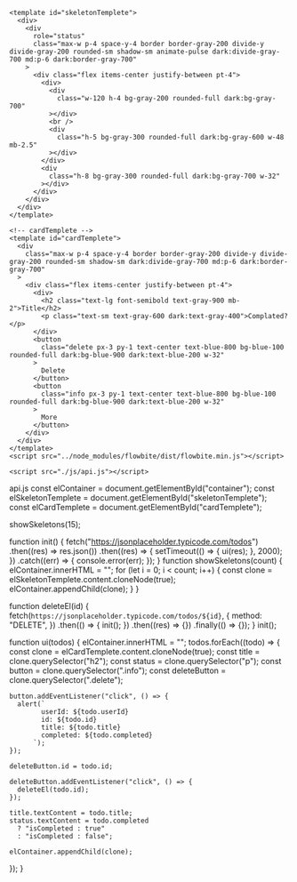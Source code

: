<body>
    <div id="container"></div>
    <!-- Skeleton -->

    <template id="skeletonTemplete">
      <div>
        <div
          role="status"
          class="max-w p-4 space-y-4 border border-gray-200 divide-y divide-gray-200 rounded-sm shadow-sm animate-pulse dark:divide-gray-700 md:p-6 dark:border-gray-700"
        >
          <div class="flex items-center justify-between pt-4">
            <div>
              <div
                class="w-120 h-4 bg-gray-200 rounded-full dark:bg-gray-700"
              ></div>
              <br />
              <div
                class="h-5 bg-gray-300 rounded-full dark:bg-gray-600 w-48 mb-2.5"
              ></div>
            </div>
            <div
              class="h-8 bg-gray-300 rounded-full dark:bg-gray-700 w-32"
            ></div>
          </div>
        </div>
      </div>
    </template>

    <!-- cardTemplete -->
    <template id="cardTemplete">
      <div
        class="max-w p-4 space-y-4 border border-gray-200 divide-y divide-gray-200 rounded-sm shadow-sm dark:divide-gray-700 md:p-6 dark:border-gray-700"
      >
        <div class="flex items-center justify-between pt-4">
          <div>
            <h2 class="text-lg font-semibold text-gray-900 mb-2">Title</h2>
            <p class="text-sm text-gray-600 dark:text-gray-400">Complated?</p>
          </div>
          <button
            class="delete px-3 py-1 text-center text-blue-800 bg-blue-100 rounded-full dark:bg-blue-900 dark:text-blue-200 w-32"
          >
            Delete
          </button>
          <button
            class="info px-3 py-1 text-center text-blue-800 bg-blue-100 rounded-full dark:bg-blue-900 dark:text-blue-200 w-32"
          >
            More
          </button>
        </div>
      </div>
    </template>
    <script src="../node_modules/flowbite/dist/flowbite.min.js"></script>

    <script src="./js/api.js"></script>
  </body>


  api.js
  const elContainer = document.getElementById("container");
const elSkeletonTemplete = document.getElementById("skeletonTemplete");
const elCardTemplete = document.getElementById("cardTemplete");

showSkeletons(15);

function init() {
  fetch("https://jsonplaceholder.typicode.com/todos")
    .then((res) => res.json())
    .then((res) => {
      setTimeout(() => {
        ui(res);
      }, 2000);
    })
    .catch((err) => {
      console.error(err);
    });
}
function showSkeletons(count) {
  elContainer.innerHTML = "";
  for (let i = 0; i < count; i++) {
    const clone = elSkeletonTemplete.content.cloneNode(true);
    elContainer.appendChild(clone);
  }
}

function deleteEl(id) {
  fetch(`https://jsonplaceholder.typicode.com/todos/${id}`, {
    method: "DELETE",
  })
    .then(() => {
      init();
    })
    .then((res) => {})
    .finally(() => {});
}
init();

function ui(todos) {
  elContainer.innerHTML = "";
  todos.forEach((todo) => {
    const clone = elCardTemplete.content.cloneNode(true);
    const title = clone.querySelector("h2");
    const status = clone.querySelector("p");
    const button = clone.querySelector(".info");
    const deleteButton = clone.querySelector(".delete");

    button.addEventListener("click", () => {
      alert(`
            userId: ${todo.userId}
            id: ${todo.id}
            title: ${todo.title}
            completed: ${todo.completed}
          `);
    });

    deleteButton.id = todo.id;

    deleteButton.addEventListener("click", () => {
      deleteEl(todo.id);
    });

    title.textContent = todo.title;
    status.textContent = todo.completed
      ? "isCompleted : true"
      : "isCompleted : false";

    elContainer.appendChild(clone);
  });
}
